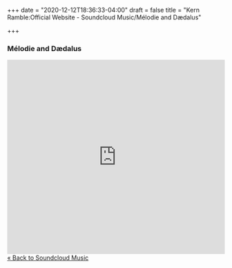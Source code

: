 +++
date = "2020-12-12T18:36:33-04:00"
draft = false
title = "Kern Ramble:Official Website - Soundcloud Music/Mélodie and Dædalus" 

+++

<div itemscope itemtype="http://schema.org/MusicAlbum">

<h3><span itemprop="name">Mélodie and Dædalus</span></h3>
<iframe width="100%" height="450" scrolling="no" frameborder="no" src="https://w.soundcloud.com/player/?url=https%3A//api.soundcloud.com/playlists/995605633&&amp;color=ff6600&amp;auto_play=false&amp;show_artwork=true"></iframe>

</div>


<div><a href="/soundcloud/" alt="Store">&laquo; Back to Soundcloud Music</a></div>

